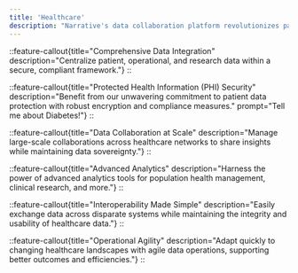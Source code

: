 ```yaml
---
title: 'Healthcare'
description: "Narrative's data collaboration platform revolutionizes patient care and operational excellence with its scalable and secure healthcare data solutions."
---
```

::feature-callout{title="Comprehensive Data Integration" description="Centralize patient, operational, and research data within a secure, compliant framework."}
::

::feature-callout{title="Protected Health Information (PHI) Security" description="Benefit from our unwavering commitment to patient data protection with robust encryption and compliance measures." prompt="Tell me about Diabetes!"}
::

::feature-callout{title="Data Collaboration at Scale" description="Manage large-scale collaborations across healthcare networks to share insights while maintaining data sovereignty."}
::

::feature-callout{title="Advanced Analytics" description="Harness the power of advanced analytics tools for population health management, clinical research, and more."}
::

::feature-callout{title="Interoperability Made Simple" description="Easily exchange data across disparate systems while maintaining the integrity and usability of healthcare data."}
::

::feature-callout{title="Operational Agility" description="Adapt quickly to changing healthcare landscapes with agile data operations, supporting better outcomes and efficiencies."}
::